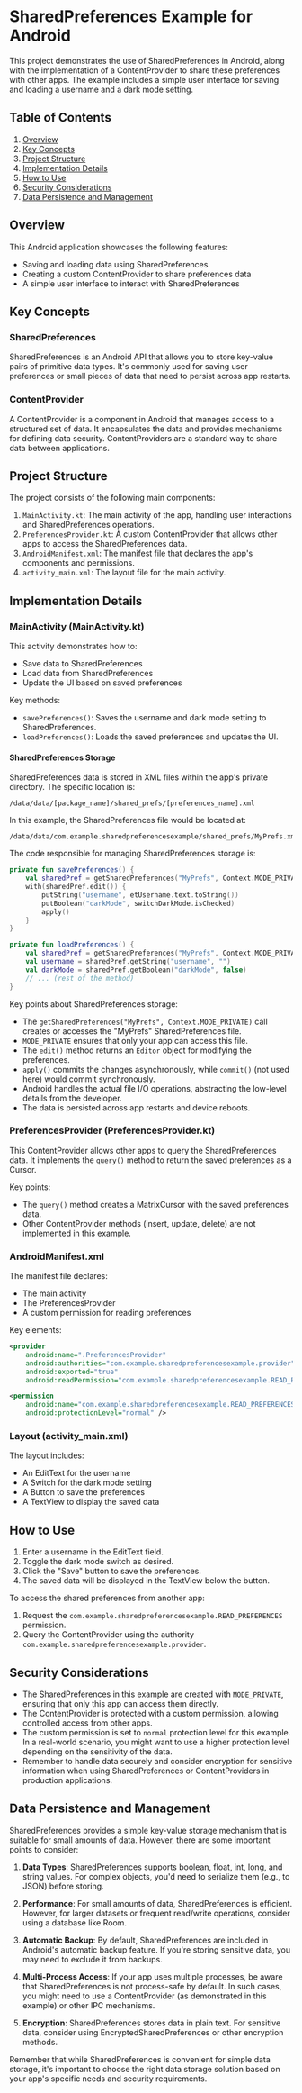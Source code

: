 # SharedPreferences Example for Android

This project demonstrates the use of SharedPreferences in Android, along with the implementation of a ContentProvider to share these preferences with other apps. The example includes a simple user interface for saving and loading a username and a dark mode setting.

## Table of Contents

1. [Overview](#overview)
2. [Key Concepts](#key-concepts)
3. [Project Structure](#project-structure)
4. [Implementation Details](#implementation-details)
5. [How to Use](#how-to-use)
6. [Security Considerations](#security-considerations)
7. [Data Persistence and Management](#data-persistence-and-management)

## Overview

This Android application showcases the following features:
- Saving and loading data using SharedPreferences
- Creating a custom ContentProvider to share preferences data
- A simple user interface to interact with SharedPreferences

## Key Concepts

### SharedPreferences

SharedPreferences is an Android API that allows you to store key-value pairs of primitive data types. It's commonly used for saving user preferences or small pieces of data that need to persist across app restarts.

### ContentProvider

A ContentProvider is a component in Android that manages access to a structured set of data. It encapsulates the data and provides mechanisms for defining data security. ContentProviders are a standard way to share data between applications.

## Project Structure

The project consists of the following main components:

1. `MainActivity.kt`: The main activity of the app, handling user interactions and SharedPreferences operations.
2. `PreferencesProvider.kt`: A custom ContentProvider that allows other apps to access the SharedPreferences data.
3. `AndroidManifest.xml`: The manifest file that declares the app's components and permissions.
4. `activity_main.xml`: The layout file for the main activity.

## Implementation Details

### MainActivity (MainActivity.kt)

This activity demonstrates how to:
- Save data to SharedPreferences
- Load data from SharedPreferences
- Update the UI based on saved preferences

Key methods:
- `savePreferences()`: Saves the username and dark mode setting to SharedPreferences.
- `loadPreferences()`: Loads the saved preferences and updates the UI.

#### SharedPreferences Storage

SharedPreferences data is stored in XML files within the app's private directory. The specific location is:

```
/data/data/[package_name]/shared_prefs/[preferences_name].xml
```

In this example, the SharedPreferences file would be located at:

```
/data/data/com.example.sharedpreferencesexample/shared_prefs/MyPrefs.xml
```

The code responsible for managing SharedPreferences storage is:

```kotlin
private fun savePreferences() {
    val sharedPref = getSharedPreferences("MyPrefs", Context.MODE_PRIVATE)
    with(sharedPref.edit()) {
        putString("username", etUsername.text.toString())
        putBoolean("darkMode", switchDarkMode.isChecked)
        apply()
    }
}

private fun loadPreferences() {
    val sharedPref = getSharedPreferences("MyPrefs", Context.MODE_PRIVATE)
    val username = sharedPref.getString("username", "")
    val darkMode = sharedPref.getBoolean("darkMode", false)
    // ... (rest of the method)
}
```

Key points about SharedPreferences storage:
- The `getSharedPreferences("MyPrefs", Context.MODE_PRIVATE)` call creates or accesses the "MyPrefs" SharedPreferences file.
- `MODE_PRIVATE` ensures that only your app can access this file.
- The `edit()` method returns an `Editor` object for modifying the preferences.
- `apply()` commits the changes asynchronously, while `commit()` (not used here) would commit synchronously.
- Android handles the actual file I/O operations, abstracting the low-level details from the developer.
- The data is persisted across app restarts and device reboots.

### PreferencesProvider (PreferencesProvider.kt)

This ContentProvider allows other apps to query the SharedPreferences data. It implements the `query()` method to return the saved preferences as a Cursor.

Key points:
- The `query()` method creates a MatrixCursor with the saved preferences data.
- Other ContentProvider methods (insert, update, delete) are not implemented in this example.

### AndroidManifest.xml

The manifest file declares:
- The main activity
- The PreferencesProvider
- A custom permission for reading preferences

Key elements:
```xml
<provider
    android:name=".PreferencesProvider"
    android:authorities="com.example.sharedpreferencesexample.provider"
    android:exported="true"
    android:readPermission="com.example.sharedpreferencesexample.READ_PREFERENCES" />

<permission
    android:name="com.example.sharedpreferencesexample.READ_PREFERENCES"
    android:protectionLevel="normal" />
```

### Layout (activity_main.xml)

The layout includes:
- An EditText for the username
- A Switch for the dark mode setting
- A Button to save the preferences
- A TextView to display the saved data

## How to Use

1. Enter a username in the EditText field.
2. Toggle the dark mode switch as desired.
3. Click the "Save" button to save the preferences.
4. The saved data will be displayed in the TextView below the button.

To access the shared preferences from another app:
1. Request the `com.example.sharedpreferencesexample.READ_PREFERENCES` permission.
2. Query the ContentProvider using the authority `com.example.sharedpreferencesexample.provider`.

## Security Considerations

- The SharedPreferences in this example are created with `MODE_PRIVATE`, ensuring that only this app can access them directly.
- The ContentProvider is protected with a custom permission, allowing controlled access from other apps.
- The custom permission is set to `normal` protection level for this example. In a real-world scenario, you might want to use a higher protection level depending on the sensitivity of the data.
- Remember to handle data securely and consider encryption for sensitive information when using SharedPreferences or ContentProviders in production applications.

## Data Persistence and Management

SharedPreferences provides a simple key-value storage mechanism that is suitable for small amounts of data. However, there are some important points to consider:

1. **Data Types**: SharedPreferences supports boolean, float, int, long, and string values. For complex objects, you'd need to serialize them (e.g., to JSON) before storing.

2. **Performance**: For small amounts of data, SharedPreferences is efficient. However, for larger datasets or frequent read/write operations, consider using a database like Room.

3. **Automatic Backup**: By default, SharedPreferences are included in Android's automatic backup feature. If you're storing sensitive data, you may need to exclude it from backups.

4. **Multi-Process Access**: If your app uses multiple processes, be aware that SharedPreferences is not process-safe by default. In such cases, you might need to use a ContentProvider (as demonstrated in this example) or other IPC mechanisms.

5. **Encryption**: SharedPreferences stores data in plain text. For sensitive data, consider using EncryptedSharedPreferences or other encryption methods.

Remember that while SharedPreferences is convenient for simple data storage, it's important to choose the right data storage solution based on your app's specific needs and security requirements.

